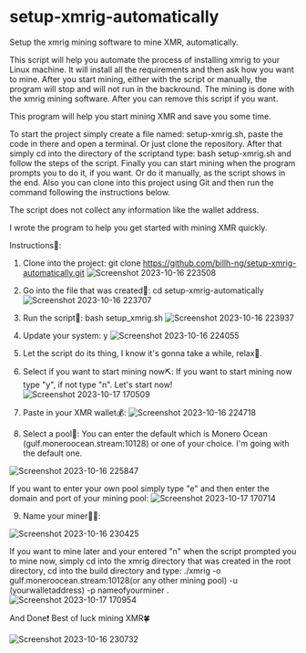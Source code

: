 # setup-xmrig-automatically
Setup the xmrig mining software to mine XMR, automatically.

This script will help you automate the process of installing xmrig to your Linux machine. It will install all the requirements and then ask how you want to mine. After you start mining, either with the script or manually, the program will stop and will not run in the backround. The mining is done with the xmrig mining software. After you can remove this script if you want.

This program will help you start mining XMR and save you some time.

To start the project simply create a file named: setup-xmrig.sh, paste the code in there and open a terminal. Or just clone the repository. After that simply cd into the directory of the scriptand type: bash setup-xmrig.sh and follow the steps of the script. Finally you can start mining when the program prompts you to do it, if you want. Or do it manually, as the script shows in the end. Also you can clone into this project using Git and then run the command following the instructions below.

The script does not collect any information like the wallet address.

I wrote the program to help you get started with mining XMR quickly.

Instructions📖:
1. Clone into the project:
git clone https://github.com/billh-ng/setup-xmrig-automatically.git
![Screenshot 2023-10-16 223508](https://github.com/billh-ng/setup-xmrig-automatically/assets/131195834/8202de03-f7f0-4bba-aad5-73cbad4f8cee)

2. Go into the file that was created📁: cd setup-xmrig-automatically
   ![Screenshot 2023-10-16 223707](https://github.com/billh-ng/setup-xmrig-automatically/assets/131195834/9d7451fb-4b79-4483-9ada-784d3e051aa8)

3. Run the script📜: bash setup_xmrig.sh
   ![Screenshot 2023-10-16 223937](https://github.com/billh-ng/setup-xmrig-automatically/assets/131195834/a5b68bb9-02f2-43c5-af28-2d9fe3dfaceb)
4. Update your system: y
   ![Screenshot 2023-10-16 224055](https://github.com/billh-ng/setup-xmrig-automatically/assets/131195834/4205ecca-1404-403f-8166-2909e705d700)
5. Let the script do its thing, I know it's gonna take a while, relax🧃.
6. Select if you want to start mining now⛏:
If you want to start mining now type "y", if not type "n". Let's start now!
![Screenshot 2023-10-17 170509](https://github.com/billh-ng/setup-xmrig-automatically/assets/131195834/d5971dd5-e506-4ac3-91fa-eac358cbc92d)

7. Paste in your XMR wallet💰:
![Screenshot 2023-10-16 224718](https://github.com/billh-ng/setup-xmrig-automatically/assets/131195834/87da5523-8c8a-421e-aa19-cf8ddeece9ae)
8. Select a pool🌊: You can enter the default which is Monero Ocean (gulf.moneroocean.stream:10128) or one of your choice. I'm going with the default one.
    
![Screenshot 2023-10-16 225847](https://github.com/billh-ng/setup-xmrig-automatically/assets/131195834/f781ee23-dd03-49c7-b8d5-7a79e33d1a4a)

If you want to enter your own pool simply type "e" and then enter the domain and port of your mining pool:
![Screenshot 2023-10-17 170714](https://github.com/billh-ng/setup-xmrig-automatically/assets/131195834/0ee135d6-f28d-4ec7-b342-10320c39bdf2)

9. Name your miner👷‍♂️:
    
![Screenshot 2023-10-16 230425](https://github.com/billh-ng/setup-xmrig-automatically/assets/131195834/de0a2992-0e54-406a-a821-94401b6c7114)

If you want to mine later and your entered "n" when the script prompted you to mine now, simply cd into the xmrig directory that was created in the root directory, cd into the build directory and type: ./xmrig -o gulf.moneroocean.stream:10128(or any other mining pool) -u (yourwalletaddress) -p nameofyourminer .
![Screenshot 2023-10-17 170954](https://github.com/billh-ng/setup-xmrig-automatically/assets/131195834/d7141dc6-70aa-43bb-a932-5c5f9a70a5d2)


And Done❗ Best of luck mining XMR🍀

![Screenshot 2023-10-16 230732](https://github.com/billh-ng/setup-xmrig-automatically/assets/131195834/bd733a1d-f6c6-4da9-90b1-ae009bdb1b88)
